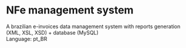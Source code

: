# NFe management system
A brazilian e-invoices data management system with reports generation (XML, XSL, XSD) + database (MySQL)
<br/>
Language: pt_BR
